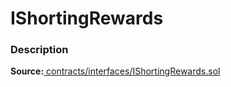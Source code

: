 # IShortingRewards

### Description <a href="description" id="description"></a>

**Source:**[ contracts/interfaces/IShortingRewards.sol](https://github.com/perifinance/peri-finance/blob/master/contracts/interfaces/IShortingRewards.sol)
